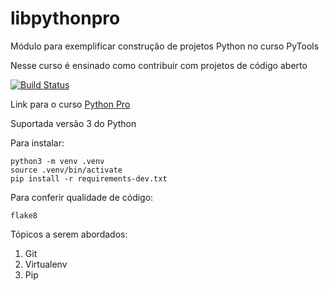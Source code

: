 # libpythonpro
Módulo para exemplificar construção de projetos Python no curso PyTools

Nesse curso é ensinado como contribuir com projetos de código aberto

[![Build Status](https://travis-ci.org/rafaelhfreitas/libpythonpro.svg?branch=master)](https://travis-ci.org/rafaelhfreitas/libpythonpro)

Link para o curso [Python Pro](https://wwww.python.pro.br)

Suportada versão 3 do Python

Para instalar:

```console
python3 -m venv .venv
source .venv/bin/activate
pip install -r requirements-dev.txt
```

Para conferir qualidade de código:
```console
flake8
```

Tópicos a serem abordados:
  1. Git
  2. Virtualenv
  3. Pip



